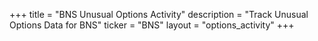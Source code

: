 +++
title = "BNS Unusual Options Activity"
description = "Track Unusual Options Data for BNS"
ticker = "BNS"
layout = "options_activity"
+++

